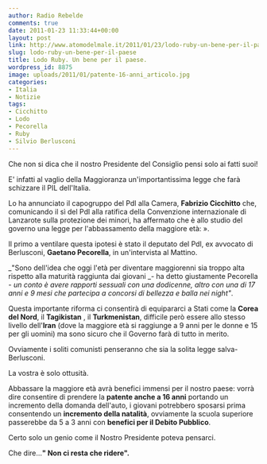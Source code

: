 ```yaml
---
author: Radio Rebelde
comments: true
date: 2011-01-23 11:33:44+00:00
layout: post
link: http://www.atomodelmale.it/2011/01/23/lodo-ruby-un-bene-per-il-paese/
slug: lodo-ruby-un-bene-per-il-paese
title: Lodo Ruby. Un bene per il paese.
wordpress_id: 8875
image: uploads/2011/01/patente-16-anni_articolo.jpg
categories:
- Italia
- Notizie
tags:
- Cicchitto
- Lodo
- Pecorella
- Ruby
- Silvio Berlusconi
---
```



Che non si dica che il nostro Presidente del Consiglio pensi solo ai fatti suoi!

E' infatti al vaglio della Maggioranza un'importantissima legge che farà schizzare il PIL dell'Italia.

Lo ha annunciato il capogruppo del Pdl alla Camera, **Fabrizio Cicchitto** che, comunicando il sì del Pdl alla ratifica della Convenzione internazionale di Lanzarote sulla protezione dei minori, ha affermato che è allo studio del governo una legge per l'abbassamento della maggiore età: ».

Il primo a ventilare questa ipotesi è stato il deputato del Pdl, ex avvocato di Berlusconi, **Gaetano Pecorella**, in un'intervista al Mattino.

_"Sono dell'idea che oggi l'età per diventare maggiorenni sia troppo alta rispetto alla maturità raggiunta dai giovani _- ha detto  giustamente Pecorella - _un conto è avere rapporti sessuali con una dodicenne, altro con una di 17 anni e 9 mesi che partecipa a concorsi di bellezza e balla nei night"_.

Questa importante riforma ci consentirà di equipararci a Stati come la **Corea del Nord**, il **Tagikistan** , il **Turkmenistan**, difficile però essere allo stesso livello dell'**Iran** (dove la maggiore età si raggiunge a 9 anni per le donne e 15 per gli uomini) ma sono sicuro che il Governo farà di tutto in merito.

Ovviamente i soliti comunisti penseranno che sia la solita legge salva-Berlusconi.

La vostra è solo ottusità.

Abbassare la maggiore età avrà benefici immensi per il nostro paese: vorrà dire consentire di prendere la **patente anche a 16 anni** portando un incremento della domanda dell'auto, i giovani potrebbero sposarsi prima consentendo un **incremento della natalità**, ovviamente la scuola superiore passerebbe da 5 a 3 anni con **benefici per il Debito Pubblico**.

Certo solo un genio come il Nostro Presidente poteva pensarci.

Che dire...**" Non ci resta che ridere".**
